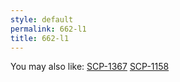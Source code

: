 ```yaml
---
style: default
permalink: 662-l1
title: 662-l1
---
```

You may also like:
[SCP-1367](http://scp-wiki.net/scp-1367)
[SCP-1158](http://scp-wiki.net/scp-1158)